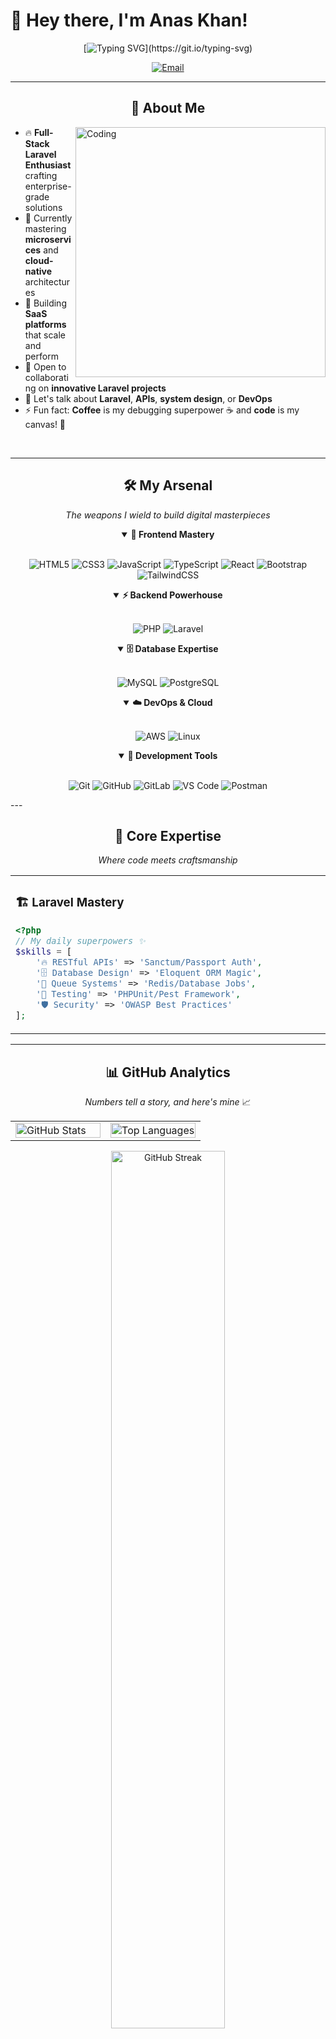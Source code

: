 
# 👋 Hey there, I'm Anas Khan!

<div align="center">
  
[![Typing SVG](https://readme-typing-svg.demolab.com?font=Fira+Code&weight=600&size=28&pause=1000&color=00D9FF&center=true&vCenter=true&width=600&lines=Full-Stack+Laravel+Developer;Building+Scalable+Web+Solutions;Coffee+%2B+Code+%3D+Magic+%E2%98%95;Welcome+to+my+Digital+Space!)](https://git.io/typing-svg)

<p align="center">
  <a href="mailto:your-email@gmail.com">
    <img src="https://img.shields.io/badge/📫_Let's_Connect-FF6B6B?style=for-the-badge&logoColor=white" alt="Email"/>
  </a>
</p>

</div>

---

<div align="center">

## 🚀 About Me

</div>

<img align="right" alt="Coding" width="400" src="https://raw.githubusercontent.com/abhisheknaiidu/abhisheknaiidu/master/code.gif">

- 🔥 **Full-Stack Laravel Enthusiast** crafting enterprise-grade solutions
- 🚀 Currently mastering **microservices** and **cloud-native** architectures  
- 🌱 Building **SaaS platforms** that scale and perform
- 🤝 Open to collaborating on **innovative Laravel projects**
- 💬 Let's talk about **Laravel**, **APIs**, **system design**, or **DevOps**
- ⚡ Fun fact: **Coffee** is my debugging superpower ☕ and **code** is my canvas! 🎨

<br clear="both"/>

---

<div align="center">

## 🛠️ My Arsenal

*The weapons I wield to build digital masterpieces*

</div>
<div align="center">
<details open>
<summary><b>🎨 Frontend Mastery</b></summary>
<br>

![HTML5](https://img.shields.io/badge/HTML5-E34F26?style=for-the-badge&logo=html5&logoColor=white)
![CSS3](https://img.shields.io/badge/CSS3-1572B6?style=for-the-badge&logo=css3&logoColor=white)
![JavaScript](https://img.shields.io/badge/JavaScript-F7DF1E?style=for-the-badge&logo=javascript&logoColor=black)
![TypeScript](https://img.shields.io/badge/TypeScript-007ACC?style=for-the-badge&logo=typescript&logoColor=white)
![React](https://img.shields.io/badge/React-20232A?style=for-the-badge&logo=react&logoColor=61DAFB)
![Bootstrap](https://img.shields.io/badge/Bootstrap-563D7C?style=for-the-badge&logo=bootstrap&logoColor=white)
![TailwindCSS](https://img.shields.io/badge/Tailwind_CSS-38B2AC?style=for-the-badge&logo=tailwind-css&logoColor=white)

</details>

<details open>
<summary><b>⚡ Backend Powerhouse</b></summary>
<br>

![PHP](https://img.shields.io/badge/PHP-777BB4?style=for-the-badge&logo=php&logoColor=white)
![Laravel](https://img.shields.io/badge/Laravel-FF2D20?style=for-the-badge&logo=laravel&logoColor=white)

</details>

<details open>
<summary><b>🗄️ Database Expertise</b></summary>
<br>

![MySQL](https://img.shields.io/badge/MySQL-00000F?style=for-the-badge&logo=mysql&logoColor=white)
![PostgreSQL](https://img.shields.io/badge/PostgreSQL-316192?style=for-the-badge&logo=postgresql&logoColor=white)

</details>

<details open>
<summary><b>☁️ DevOps & Cloud</b></summary>
<br>

![AWS](https://img.shields.io/badge/Amazon_AWS-232F3E?style=for-the-badge&logo=amazon-aws&logoColor=white)
![Linux](https://img.shields.io/badge/Linux-FCC624?style=for-the-badge&logo=linux&logoColor=black)

</details>

<details open>
<summary><b>🔧 Development Tools</b></summary>
<br>

![Git](https://img.shields.io/badge/Git-F05032?style=for-the-badge&logo=git&logoColor=white)
![GitHub](https://img.shields.io/badge/GitHub-100000?style=for-the-badge&logo=github&logoColor=white)
![GitLab](https://img.shields.io/badge/GitLab-FCA326?style=for-the-badge&logo=gitlab&logoColor=white)
![VS Code](https://img.shields.io/badge/VS_Code-007ACC?style=for-the-badge&logo=visual-studio-code&logoColor=white)
![Postman](https://img.shields.io/badge/Postman-FF6C37?style=for-the-badge&logo=postman&logoColor=white)

</details>
</div>
---

<div align="center">

## 🎯 Core Expertise

*Where code meets craftsmanship*

</div>

<table align="center">
<tr>
<td width="50%" valign="top">

### 🏗️ **Laravel Mastery**
```php
<?php
// My daily superpowers ✨
$skills = [
    '🔥 RESTful APIs' => 'Sanctum/Passport Auth',
    '🗄️ Database Design' => 'Eloquent ORM Magic',
    '🔄 Queue Systems' => 'Redis/Database Jobs',
    '🧪 Testing' => 'PHPUnit/Pest Framework',
    '🛡️ Security' => 'OWASP Best Practices'
];
```

</td>
</tr>
</table>

---

<div align="center">

## 📊 GitHub Analytics

*Numbers tell a story, and here's mine* 📈

</div>

<div align="center">
<table>
<tr>
<td width="50%">

<img src="https://github-readme-stats.vercel.app/api?username=anaskhan0102&show_icons=true&theme=tokyonight&hide_border=true&count_private=true" alt="GitHub Stats" width="100%"/>

</td>
<td width="50%">

<img src="https://github-readme-stats.vercel.app/api/top-langs/?username=anaskhan0102&layout=compact&theme=tokyonight&hide_border=true" alt="Top Languages" width="100%"/>

</td>
</tr>
</table>
</div>

<div align="center">

<img src="https://github-readme-streak-stats.herokuapp.com/?user=anaskhan0102&theme=tokyonight&hide_border=true" alt="GitHub Streak" width="60%"/>

</div>

---

<div align="center">

## 🏆 GitHub Trophies

<img src="https://github-profile-trophy.vercel.app/?username=anaskhan0102&theme=tokyonight&no-frame=true&row=1&column=7" alt="GitHub Trophies"/>

</div>

---

<div align="center">

## 📈 Contribution Graph

<img src="https://github-readme-activity-graph.vercel.app/graph?username=anaskhan0102&bg_color=1a1b27&color=38bdae&line=70a5fd&point=bf91f3&area=true&hide_border=true" alt="Contribution Graph"/>

</div>

---

<div align="center">


<div align="center">

## 💡 Philosophy & Interests

*Beyond the code*

</div>

<table align="center">
<tr>
<td align="center" width="33%">

### 🎯 **Development Philosophy**
*"Clean code is not written by following a set of rules. You don't become a software craftsman by learning a list of heuristics. Professionalism and craftsmanship come from values that drive disciplines."*

</td>
<td align="center" width="33%">

### 🏏 **Life Beyond Code**
- **Cricket Enthusiast** 🏏 - Strategic thinking on & off the field
- **Tech Explorer** 🔍 - Always learning new technologies
- **Problem Solver** 🧩 - Love tackling complex challenges

</td>
<td align="center" width="33%">

### ☕ **Daily Fuel**
- **Coffee Connoisseur** - Premium beans for premium code
- **Continuous Learner** - Tech blogs, docs, and courses
- **Community Builder** - Sharing knowledge and helping others

</td>
</tr>
</table>

---

<div align="center">

## 🤝 Let's Connect & Collaborate

*Ready to build something amazing together?*

<br>

[![Email](https://img.shields.io/badge/Email-D14836?style=for-the-badge&logo=gmail&logoColor=white&labelColor=D14836)](mailto:your-email@gmail.com)
[![LinkedIn](https://img.shields.io/badge/LinkedIn-0077B5?style=for-the-badge&logo=linkedin&logoColor=white&labelColor=0077B5)](https://linkedin.com/in/your-linkedin)
[![Portfolio](https://img.shields.io/badge/Portfolio-FF6B6B?style=for-the-badge&logo=google-chrome&logoColor=white&labelColor=FF6B6B)](https://your-portfolio.com)
[![Twitter](https://img.shields.io/badge/Twitter-1DA1F2?style=for-the-badge&logo=twitter&logoColor=white&labelColor=1DA1F2)](https://twitter.com/your-twitter)
[![WhatsApp](https://img.shields.io/badge/WhatsApp-25D366?style=for-the-badge&logo=whatsapp&logoColor=white&labelColor=25D366)](https://wa.me/your-number)

<br><br>

**🎯 Available for:** Freelance Projects | Full-time Opportunities | Open Source Collaboration

</div>

---

<div align="center">

## 💖 Support My Work

*If you find my projects helpful, consider giving them a star!* ⭐

<img src="https://komarev.com/ghpvc/?username=anaskhan0102&label=Profile%20Views&color=FF6B6B&style=for-the-badge" alt="Profile Views"/>

<br><br>

### *"Code is poetry written in logic, and every bug is just a plot twist!"* ✨

<img src="https://capsule-render.vercel.app/api?type=waving&color=gradient&height=100&section=footer&animation=twinkling"/>

</div>

---

<div align="center">
<sub>💝 Crafted with passion by <strong>Anas Khan</strong> | ⭐ Star my repos if you like my work!</sub>
</div>
